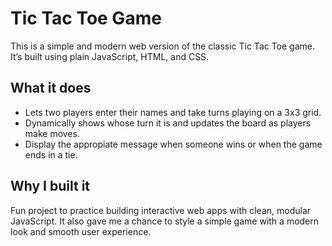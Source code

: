 # Tic Tac Toe Game

This is a simple and modern web version of the classic Tic Tac Toe game. It’s built using plain JavaScript, HTML, and CSS.

## What it does

- Lets two players enter their names and take turns playing on a 3x3 grid.
- Dynamically shows whose turn it is and updates the board as players make moves.
- Display the appropiate message when someone wins or when the game ends in a tie.

## Why I built it

Fun project to practice building interactive web apps with clean, modular JavaScript. It also gave me a chance to style a simple game with a modern look and smooth user experience.
